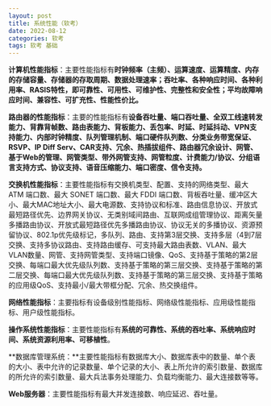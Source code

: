 ```yaml
---
layout: post
title: 系统性能（软考）
date: 2022-08-12
categories: 软考
tags: 软考 基础 
---
```


**计算机性能指标**：主要性能指标有**时钟频率（主频）、运算速度、运算精度、内存的存储容量、存储器的存取周期、数据处理速率；吞吐率、各种响应时间、各种利用率、RASIS特性，即可靠性、可用性、可维护性、完整性和安全性；平均故障响应时间、兼容性、可扩充性、性能性价比。**

**路由器的性能指标**：主要的性能指标有**设备吞吐量、端口吞吐量、全双工线速转发能力、背靠背帧数、路由表能力、背板能力、丢包率、时延、时延抖动、VPN支持能力、内部时钟精度、队列管理机制、端口硬件队列数、分类业务带宽保证、RSVP、IP Diff Serv、CAR支持、冗余、热插拔组件、路由器冗余设计、网管、基于Web的管理、网管类型、带外网管支持、网管粒度、计费能力/协议、分组语言支持方式、协议支持、语音压缩能力、端口密度、信令支持。**

**交换机性能指标**：主要性能指标有交换机类型、配置、支持的网络类型、最大 ATM 端口数、最大 SONET 端口数、最大 FDDI 端口数、背板吞吐量、缓冲区大小、最大MAC地址大小、最大电源数、支持协议和标准、路由信息协议、开放式最短路径优先、边界网关协议、无类别域间路由、互联网成组管理协议、距离矢量多播路由协议、开放式最短路径优先多播路由协议、协议无关的多播协议、资源预留协议、802.1p优先级标记，多队列、路由、支持第3层交换、支持多层（4到7层交换、支持多协议路由、支持路由缓存、可支持最大路由表数、VLAN、最大VLAN数量、网管、支持网管类型、支持端口镜像、QoS、支持基于策略的第2层交换、每端口最大优先级队列数、支持基于策略的第三层交换、支持基于策略的第二层交换、每端口最大优先级队列数、支持基于策略的第三层交换、支持基于策略的应用级QoS、支持最小/最大带框分配、冗余、热交换组件。

**网络性能指标**：主要指标有设备级别性能指标、网络级性能指标、应用级性能指标、用户级性能指标。

**操作系统性能指标**：主要性能指标有**系统的可靠性、系统的吞吐率、系统响应时间、系统资源利用率、可移植性**。

**数据库管理系统：**主要性能指标有数据库大小、数据库表中的数量、单个表的大小、表中允许的记录数量、单个记录的大小、表上所允许的索引数量、数据库的所允许的索引数量、最大兵法事务处理能力、负载均衡能力、最大连接数等等。

**Web服务器**：主要性能指标有最大并发连接数、响应延迟、吞吐量。